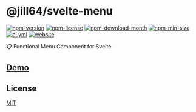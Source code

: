 <!----- BEGIN GHOST DOCS HEADER ----->

# @jill64/svelte-menu


<!----- BEGIN GHOST DOCS BADGES ----->
<a href="https://npmjs.com/package/@jill64/svelte-menu"><img src="https://img.shields.io/npm/v/@jill64/svelte-menu" alt="npm-version" /></a> <a href="https://npmjs.com/package/@jill64/svelte-menu"><img src="https://img.shields.io/npm/l/@jill64/svelte-menu" alt="npm-license" /></a> <a href="https://npmjs.com/package/@jill64/svelte-menu"><img src="https://img.shields.io/npm/dm/@jill64/svelte-menu" alt="npm-download-month" /></a> <a href="https://npmjs.com/package/@jill64/svelte-menu"><img src="https://img.shields.io/bundlephobia/min/@jill64/svelte-menu" alt="npm-min-size" /></a> <a href="https://github.com/jill64/svelte-menu/actions/workflows/ci.yml"><img src="https://github.com/jill64/svelte-menu/actions/workflows/ci.yml/badge.svg" alt="ci.yml" /></a> <a href="https://svelte-menu.jill64.dev"><img src="https://img.shields.io/website?up_message=working&down_message=down&url=https%3A%2F%2Fsvelte-menu.jill64.dev" alt="website" /></a>
<!----- END GHOST DOCS BADGES ----->


📋 Functional Menu Component for Svelte

## [Demo](https://svelte-menu.jill64.dev)

<!----- END GHOST DOCS HEADER ----->

<!----- BEGIN GHOST DOCS FOOTER ----->

## License

[MIT](LICENSE)

<!----- END GHOST DOCS FOOTER ----->
